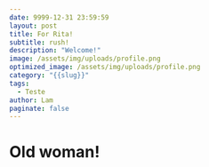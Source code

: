 ```yaml
---
date: 9999-12-31 23:59:59
layout: post
title: For Rita!
subtitle: rush!
description: "Welcome!"
image: /assets/img/uploads/profile.png
optimized_image: /assets/img/uploads/profile.png
category: "{{slug}}"
tags:
  - Teste
author: Lam
paginate: false
---
```

# Old woman!
